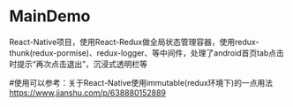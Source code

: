 # MainDemo
React-Native项目，使用React-Redux做全局状态管理容器，使用redux-thunk(redux-pormise)、redux-logger、等中间件，处理了android首页tab点击时提示“再次点击退出”，沉浸式透明栏等


#使用可以参考：关于React-Native使用immutable(redux环境下)的一点用法 https://www.jianshu.com/p/638880152889

